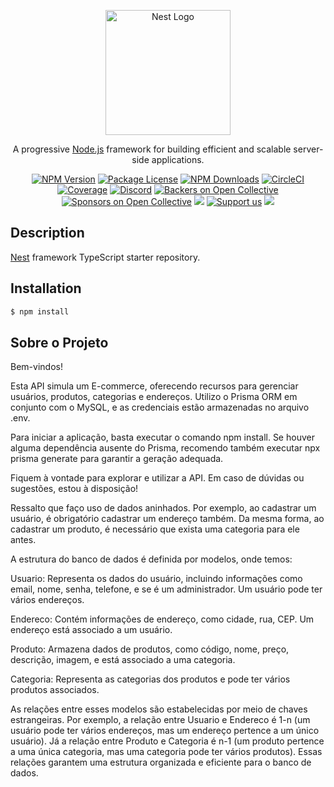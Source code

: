 <p align="center">
  <a href="http://nestjs.com/" target="blank"><img src="https://nestjs.com/img/logo-small.svg" width="200" alt="Nest Logo" /></a>
</p>

[circleci-image]: https://img.shields.io/circleci/build/github/nestjs/nest/master?token=abc123def456
[circleci-url]: https://circleci.com/gh/nestjs/nest

  <p align="center">A progressive <a href="http://nodejs.org" target="_blank">Node.js</a> framework for building efficient and scalable server-side applications.</p>
    <p align="center">
<a href="https://www.npmjs.com/~nestjscore" target="_blank"><img src="https://img.shields.io/npm/v/@nestjs/core.svg" alt="NPM Version" /></a>
<a href="https://www.npmjs.com/~nestjscore" target="_blank"><img src="https://img.shields.io/npm/l/@nestjs/core.svg" alt="Package License" /></a>
<a href="https://www.npmjs.com/~nestjscore" target="_blank"><img src="https://img.shields.io/npm/dm/@nestjs/common.svg" alt="NPM Downloads" /></a>
<a href="https://circleci.com/gh/nestjs/nest" target="_blank"><img src="https://img.shields.io/circleci/build/github/nestjs/nest/master" alt="CircleCI" /></a>
<a href="https://coveralls.io/github/nestjs/nest?branch=master" target="_blank"><img src="https://coveralls.io/repos/github/nestjs/nest/badge.svg?branch=master#9" alt="Coverage" /></a>
<a href="https://discord.gg/G7Qnnhy" target="_blank"><img src="https://img.shields.io/badge/discord-online-brightgreen.svg" alt="Discord"/></a>
<a href="https://opencollective.com/nest#backer" target="_blank"><img src="https://opencollective.com/nest/backers/badge.svg" alt="Backers on Open Collective" /></a>
<a href="https://opencollective.com/nest#sponsor" target="_blank"><img src="https://opencollective.com/nest/sponsors/badge.svg" alt="Sponsors on Open Collective" /></a>
  <a href="https://paypal.me/kamilmysliwiec" target="_blank"><img src="https://img.shields.io/badge/Donate-PayPal-ff3f59.svg"/></a>
    <a href="https://opencollective.com/nest#sponsor"  target="_blank"><img src="https://img.shields.io/badge/Support%20us-Open%20Collective-41B883.svg" alt="Support us"></a>
  <a href="https://twitter.com/nestframework" target="_blank"><img src="https://img.shields.io/twitter/follow/nestframework.svg?style=social&label=Follow"></a>
</p>
  <!--[![Backers on Open Collective](https://opencollective.com/nest/backers/badge.svg)](https://opencollective.com/nest#backer)
  [![Sponsors on Open Collective](https://opencollective.com/nest/sponsors/badge.svg)](https://opencollective.com/nest#sponsor)-->

## Description

[Nest](https://github.com/nestjs/nest) framework TypeScript starter repository.

## Installation

```bash
$ npm install
```

## Sobre o Projeto

Bem-vindos!

Esta API simula um E-commerce, oferecendo recursos para gerenciar usuários, produtos, categorias e endereços. Utilizo o Prisma ORM em conjunto com o MySQL, e as credenciais estão armazenadas no arquivo .env.

Para iniciar a aplicação, basta executar o comando npm install. Se houver alguma dependência ausente do Prisma, recomendo também executar npx prisma generate para garantir a geração adequada.

Fiquem à vontade para explorar e utilizar a API. Em caso de dúvidas ou sugestões, estou à disposição!

Ressalto que faço uso de dados aninhados. Por exemplo, ao cadastrar um usuário, é obrigatório cadastrar um endereço também. Da mesma forma, ao cadastrar um produto, é necessário que exista uma categoria para ele antes.

A estrutura do banco de dados é definida por modelos, onde temos:

Usuario: Representa os dados do usuário, incluindo informações como email, nome, senha, telefone, e se é um administrador. Um usuário pode ter vários endereços.

Endereco: Contém informações de endereço, como cidade, rua, CEP. Um endereço está associado a um usuário.

Produto: Armazena dados de produtos, como código, nome, preço, descrição, imagem, e está associado a uma categoria.

Categoria: Representa as categorias dos produtos e pode ter vários produtos associados.

As relações entre esses modelos são estabelecidas por meio de chaves estrangeiras. Por exemplo, a relação entre Usuario e Endereco é 1-n (um usuário pode ter vários endereços, mas um endereço pertence a um único usuário). Já a relação entre Produto e Categoria é n-1 (um produto pertence a uma única categoria, mas uma categoria pode ter vários produtos). Essas relações garantem uma estrutura organizada e eficiente para o banco de dados.






